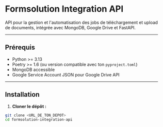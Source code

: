 # Formsolution Integration API

API pour la gestion et l'automatisation des jobs de téléchargement et upload de documents, intégrée avec MongoDB, Google Drive et FastAPI.

---

## Prérequis

- Python >= 3.13
- Poetry >= 1.6 (ou version compatible avec ton `pyproject.toml`)
- MongoDB accessible
- Google Service Account JSON pour Google Drive API

---

## Installation

1. **Cloner le dépôt :**

```bash
git clone <URL_DE_TON_DEPOT>
cd formsolution-integration-api
